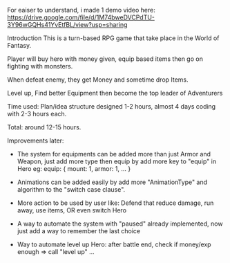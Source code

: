 For eaiser to understand, i made 1 demo video here:
https://drive.google.com/file/d/1M74bweDVCPdTU-3Y96wGQHs41YvEtfBL/view?usp=sharing

Introduction
  This is a turn-based RPG game that take place in the World of Fantasy.

  Player will buy hero with money given, equip based items then go on fighting with monsters.

  When defeat enemy, they get Money and sometime drop Items.

  Level up, Find better Equipment then become the top leader of Adventurers

Time used: Plan/idea structure designed 1-2 hours, almost 4 days coding with 2-3 hours each.

Total: around 12-15 hours.

Improvements later:
- The system for equipments can be added more than just Armor and Weapon, just add more type then equip by add more key to "equip" in Hero
 eg: equip: { mount: 1, armor: 1, ... }

- Animations can be added easily by add more "AnimationType" and algorithm to the "switch case clause".

- More action to be used by user like: Defend that reduce damage, run away, use items, OR even switch Hero

- A way to automate the system with "paused" already implemented, now just add a way to remember the last choice

- Way to automate level up Hero: after battle end, check if money/exp enough => call "level up"
...
